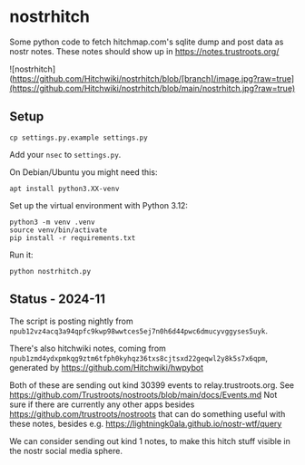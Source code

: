 # nostrhitch

Some python code to fetch hitchmap.com's sqlite dump and post data as nostr notes.
These notes should show up in https://notes.trustroots.org/

![nostrhitch](https://github.com/Hitchwiki/nostrhitch/blob/[branch]/image.jpg?raw=true](https://github.com/Hitchwiki/nostrhitch/blob/main/nostrhitch.jpg?raw=true)



## Setup

```
cp settings.py.example settings.py
```

Add your `nsec` to `settings.py`.


On Debian/Ubuntu you might need this:

```
apt install python3.XX-venv
```


Set up the virtual environment with Python 3.12:

```
python3 -m venv .venv
source venv/bin/activate
pip install -r requirements.txt
```

Run it:

```
python nostrhitch.py
```


## Status - 2024-11

The script is posting nightly from `npub12vz4acq3a94qpfc9kwp98wwtces5ej7n0h6d44pwc6dmucyvggyses5uyk`.

There's also hitchwiki notes, coming from `npub1zmd4ydxpmkqg9ztm6tfph0kyhqz36txs8cjtsxd22geqwl2y8k5s7x6qpm`, generated by https://github.com/Hitchwiki/hwpybot

Both of these are sending out kind 30399 events to relay.trustroots.org. See https://github.com/Trustroots/nostroots/blob/main/docs/Events.md
Not sure if there are currently any other apps besides https://github.com/trustroots/nostroots that can do something useful with these notes, besides e.g. https://lightningk0ala.github.io/nostr-wtf/query

We can consider sending out kind 1 notes, to make this hitch stuff visible in the nostr social media sphere.
    
